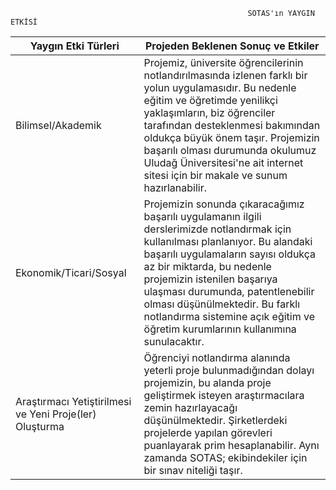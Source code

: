                                                          SOTAS'ın YAYGIN ETKİSİ
| Yaygın Etki Türleri   | Projeden Beklenen Sonuç ve Etkiler |
| ------------- | ------------- |
| Bilimsel/Akademik   |  Projemiz, üniversite öğrencilerinin notlandırılmasında izlenen farklı bir yolun uygulamasıdır. Bu nedenle  eğitim ve öğretimde yenilikçi yaklaşımların, biz öğrenciler tarafından desteklenmesi bakımından oldukça büyük önem taşır. Projemizin başarılı olması durumunda okulumuz Uludağ Üniversitesi'ne ait internet sitesi için bir makale ve sunum hazırlanabilir.|
| Ekonomik/Ticari/Sosyal  | Projemizin sonunda çıkaracağımız başarılı uygulamanın ilgili derslerimizde notlandırmak için kullanılması planlanıyor. Bu alandaki başarılı uygulamaların sayısı oldukça az bir miktarda, bu nedenle  projemizin istenilen başarıya ulaşması durumunda, patentlenebilir olması düşünülmektedir. Bu farklı notlandırma sistemine açık eğitim ve öğretim kurumlarının kullanımına sunulacaktır.  |
| Araştırmacı Yetiştirilmesi ve Yeni Proje(ler) Oluşturma  | Öğrenciyi notlandırma alanında yeterli proje bulunmadığından dolayı projemizin, bu alanda proje geliştirmek isteyen araştırmacılara zemin hazırlayacağı düşünülmektedir. Şirketlerdeki projelerde yapılan görevleri puanlayarak prim hesaplanabilir. Aynı zamanda SOTAS; ekibindekiler için bir sınav niteliği taşır.  |
